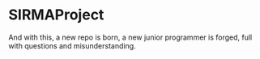 # SIRMAProject
And with this, a new repo is born, a new junior programmer is forged, full with questions and misunderstanding.
